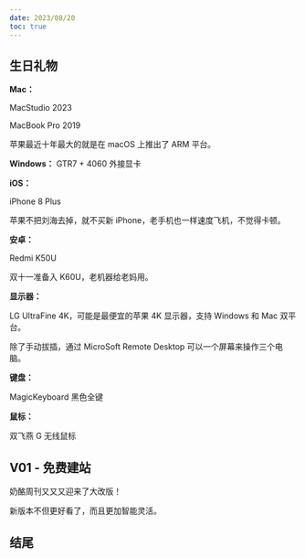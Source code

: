 ```yaml
---
date: 2023/08/20
toc: true
---
```










## 生日礼物





**Mac：**

MacStudio 2023

MacBook Pro 2019

苹果最近十年最大的就是在 macOS 上推出了 ARM 平台。



**Windows：**
GTR7 + 4060 外接显卡



**iOS：**

iPhone 8 Plus

苹果不把刘海去掉，就不买新 iPhone，老手机也一样速度飞机，不觉得卡顿。



**安卓：**

Redmi K50U

双十一准备入 K60U，老机器给老妈用。



**显示器：**

LG UltraFine 4K，可能是最便宜的苹果 4K 显示器，支持 Windows 和 Mac 双平台。

除了手动拔插，通过 MicroSoft Remote Desktop 可以一个屏幕来操作三个电脑。



**键盘：**

MagicKeyboard 黑色全键



**鼠标：**

双飞燕 G 无线鼠标







## V01 - 免费建站



奶酪周刊又又又迎来了大改版！



新版本不但更好看了，而且更加智能灵活。











## 结尾







